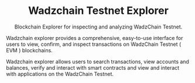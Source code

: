 <h1 align="center">Wadzchain Testnet Explorer</h1>
<p align="center">Blockchain Explorer for inspecting and analyzing WadzChain Testnet.</p>

Wadzchain explorer provides a comprehensive, easy-to-use interface for users to view, confirm, and inspect transactions on WadzChain Testnet ( EVM ) blockchains.

Wadzchain explorer allows users to search transactions, view accounts and balances, verify and interact with smart contracts and view and interact with applications on the WadzChain Testnet.
